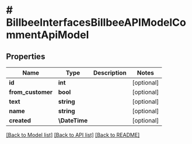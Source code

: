 # # BillbeeInterfacesBillbeeAPIModelCommentApiModel

## Properties

Name | Type | Description | Notes
------------ | ------------- | ------------- | -------------
**id** | **int** |  | [optional]
**from_customer** | **bool** |  | [optional]
**text** | **string** |  | [optional]
**name** | **string** |  | [optional]
**created** | **\DateTime** |  | [optional]

[[Back to Model list]](../../README.md#models) [[Back to API list]](../../README.md#endpoints) [[Back to README]](../../README.md)
